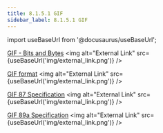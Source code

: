 ```yaml
---
title: 8.1.5.1 GIF
sidebar_label: 8.1.5.1 GIF
---
```


import useBaseUrl from '@docusaurus/useBaseUrl';

[GIF - Bits and Bytes](http://giflib.sourceforge.net/whatsinagif/bits_and_bytes.html) <img alt="External Link" src={useBaseUrl('img/external_link.png')} />

[GIF format](https://docs.fileformat.com/image/gif/) <img alt="External Link" src={useBaseUrl('img/external_link.png')} />

[GIF 87 Specification](https://www.w3.org/Graphics/GIF/spec-gif87.txt) <img alt="External Link" src={useBaseUrl('img/external_link.png')} /> 

[GIF 89a Specification](https://www.w3.org/Graphics/GIF/spec-gif89a.txt) <img alt="External Link" src={useBaseUrl('img/external_link.png')} /> 



